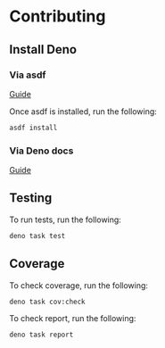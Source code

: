 # Contributing

## Install Deno

### Via asdf

[Guide](https://asdf-vm.com/guide/getting-started.html)

Once asdf is installed, run the following:

```sh
asdf install
```

### Via Deno docs

[Guide](https://deno.land/manual/getting_started/installation)

## Testing

To run tests, run the following:

```sh
deno task test
```

## Coverage

To check coverage, run the following:

```sh
deno task cov:check
```

To check report, run the following:

```sh
deno task report
```
